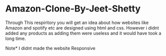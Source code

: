 # Amazon-Clone-By-Jeet-Shetty
Through This respiritory you will get an idea about how websites like Amazon and spotify etc are designed using html and css.
However i didnt added any products as adding them were useless and it would have took a long time.

Note* I didnt made the website Responsive
